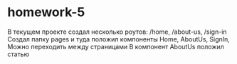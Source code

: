 # homework-5
В текущем проекте создал несколько роутов: /home, /about-us, /sign-in
Создал папку pages и туда положил компоненты Home, AboutUs, SignIn, 
Можно переходить между страницами
В компонент AboutUs положил статью
